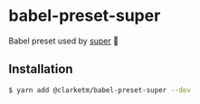 # babel-preset-super

Babel preset used by [super](https://github.com/clarketm/super) 💪

## Installation

```bash
$ yarn add @clarketm/babel-preset-super --dev
```
